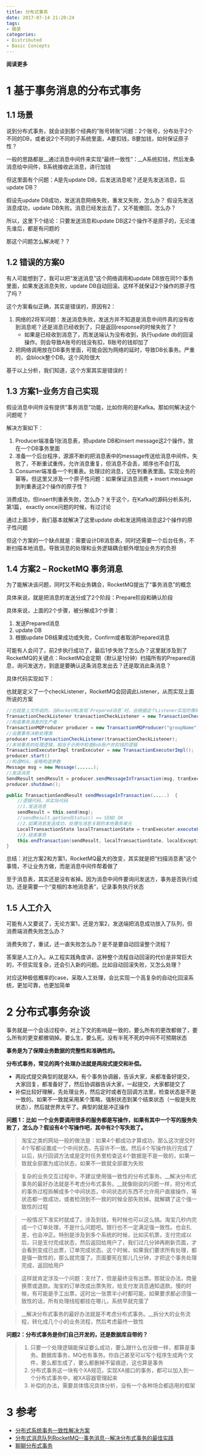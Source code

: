 ```yaml
---
title: 分布式事务
date: 2017-07-14 21:20:24
tags: 
- 摘录
categories: 
- Distributed
- Basic Concepts
---
```


__阅读更多__

<!--more-->

# 1 基于事务消息的分布式事务

## 1.1 场景

说到分布式事务，就会谈到那个经典的”账号转账”问题：2个账号，分布处于2个不同的DB，或者说2个不同的子系统里面，A要扣钱，B要加钱，如何保证原子性？

一般的思路都是__通过消息中间件来实现“最终一致性”：__A系统扣钱，然后发条消息给中间件，B系统接收此消息，进行加钱

但这里面有个问题：A是先update DB，后发送消息呢？还是先发送消息，后update DB？

假设先update DB成功，发送消息网络失败，重发又失败，怎么办？
假设先发送消息成功，update DB失败。消息已经发出去了，又不能撤回，怎么办？

所以，这里下个结论：只要发送消息和update DB这2个操作不是原子的，无论谁先谁后，都是有问题的

那这个问题怎么解决呢？？

## 1.2 错误的方案0

有人可能想到了，我可以把“发送消息”这个网络调用和update DB放在同1个事务里面，如果发送消息失败，update DB自动回滚。这样不就保证2个操作的原子性了吗？

这个方案看似正确，其实是错误的，原因有2：

1. 网络的2将军问题：发送消息失败，发送方并不知道是消息中间件真的没有收到消息呢？还是消息已经收到了，只是返回response的时候失败了？
    * 如果是已经收到消息了，而发送端认为没有收到，执行update db的回滚操作。则会导致A账号的钱没有扣，B账号的钱却加了
1. 把网络调用放在DB事务里面，可能会因为网络的延时，导致DB长事务。严重的，会block整个DB。这个风险很大

基于以上分析，我们知道，这个方案其实是错误的！

## 1.3 方案1–业务方自己实现

假设消息中间件没有提供“事务消息”功能，比如你用的是Kafka。那如何解决这个问题呢？

解决方案如下：

1. Producer端准备1张消息表，把update DB和insert message这2个操作，放在一个DB事务里面
1. 准备一个后台程序，源源不断的把消息表中的message传送给消息中间件。失败了，不断重试重传。允许消息重复，但消息不会丢，顺序也不会打乱
1. Consumer端准备一个判重表。处理过的消息，记在判重表里面。实现业务的幂等。但这里又涉及一个原子性问题：如果保证消息消费 + insert message到判重表这2个操作的原子性？

消费成功，但insert判重表失败，怎么办？关于这个，在Kafka的源码分析系列，第1篇， exactly once问题的时候，有过讨论

通过上面3步，我们基本就解决了这里update db和发送网络消息这2个操作的原子性问题

但这个方案的一个缺点就是：需要设计DB消息表，同时还需要一个后台任务，不断扫描本地消息。导致消息的处理和业务逻辑耦合额外增加业务方的负担

## 1.4 方案2 – RocketMQ 事务消息

为了能解决该问题，同时又不和业务耦合，RocketMQ提出了“事务消息”的概念

具体来说，就是把消息的发送分成了2个阶段：Prepare阶段和确认阶段

具体来说，上面的2个步骤，被分解成3个步骤：

1. 发送Prepared消息
1. update DB 
1. 根据update DB结果成功或失败，Confirm或者取消Prepared消息

可能有人会问了，前2步执行成功了，最后1步失败了怎么办？这里就涉及到了RocketMQ的关键点：RocketMQ会定期（默认是1分钟）扫描所有的Prepared消息，询问发送方，到底是要确认这条消息发出去？还是取消此条消息？

具体代码实现如下：

也就是定义了一个checkListener，RocketMQ会回调此Listener，从而实现上面所说的方案

```java
//也就是上文所说的，当RocketMQ发现`Prepared消息`时，会根据这个Listener实现的策略来决断事务
TransactionCheckListener transactionCheckListener = new TransactionCheckListenerImpl();
//构造事务消息的生产者
TransactionMQProducer producer = new TransactionMQProducer("groupName");
//设置事务决断处理类
producer.setTransactionCheckListener(transactionCheckListener);
//本地事务的处理逻辑，相当于示例中检查Bob账户并扣钱的逻辑
TransactionExecuterImpl tranExecuter = new TransactionExecuterImpl();
producer.start()
//构造MSG，省略构造参数
Message msg = new Message(......);
//发送消息
SendResult sendResult = producer.sendMessageInTransaction(msg, tranExecuter, null);
producer.shutdown();
```

```java
public TransactionSendResult sendMessageInTransaction(.....)  {
    //逻辑代码，非实际代码
    //1.发送消息
    sendResult = this.send(msg);
    //sendResult.getSendStatus() == SEND_OK
    //2.如果消息发送成功，处理与消息关联的本地事务单元
    LocalTransactionState localTransactionState = tranExecuter.executeLocalTransactionBranch(msg, arg);
    //3.结束事务
    this.endTransaction(sendResult, localTransactionState, localException);
}
```

总结：对比方案2和方案1，RocketMQ最大的改变，其实就是把“扫描消息表”这个事情，不让业务方做，而是消息中间件帮着做了

至于消息表，其实还是没有省掉。因为消息中间件要询问发送方，事务是否执行成功，还是需要一个“变相的本地消息表”，记录事务执行状态

## 1.5 人工介入

可能有人又要说了，无论方案1，还是方案2，发送端把消息成功放入了队列，但消费端消费失败怎么办？

消费失败了，重试，还一直失败怎么办？是不是要自动回滚整个流程？

答案是人工介入。从工程实践角度讲，这种整个流程自动回滚的代价是非常巨大的，不但实现复杂，还会引入新的问题。比如自动回滚失败，又怎么处理？

对应这种极低概率的case，采取人工处理，会比实现一个高复杂的自动化回滚系统，更加可靠，也更加简单

# 2 分布式事务杂谈

事务就是一个会话过程中，对上下文的影响是一致的，要么所有的更改都做了，要么所有的更变都撤销掉。要么生，要么死。没有半死不死的中间不可预期状态

__事务是为了保障业务数据的完整性和准确性的。__

__分布式事务，常见的两个处理办法就是两段式提交和补偿。__

* 两段式提交典型的就是XA，有个事务协调器，告诉大家，来都准备好提交，大家回复，都准备好了，然后协调器告诉大家，一起提交，大家都提交了
* 补偿比较好理解，先处理业务，然后定时或者在回调方法里，检查状态是不是一致的。如果不一致就采用某个策略，强制状态到某个结束状态（一般是失败状态），然后就世界太平了。典型的就是冲正操作

__问题 1：比如 一个业务要调用很多的服务都是写操作，如果有其中一个写的服务失败了，怎么办？假设有4个写操作吧，其中有2个写失败了。__

> 淘宝之类的网站一般的做法是：如果4个都成功才算成功，那么这次提交时4个写都设置成一个中间状态，先容许不一致。然后4个写操作执行完成了以后，执行回调方法或是定时任务里检查这4个数据是不是一致的，如果一致就全部置为成功状态，如果不一致就全部置为失败

> 复杂的业务交互过程中，不建议使用强一致性的分布式事务。__解决分布式事务的最好办法就是不考虑分布式事务。__就像刚说的问题一样，把分布式的事务过程拆解成多个中间状态，中间状态的东西不允许用户直接操作，等状态都一致成功，或者检测到不一致的时候全部失败掉。就解耦了这个强一致性的过程

> 一般情况下准实时就成了。涉及到钱，有时候也可以这么搞。淘宝几秒内完成一个订单处理，不是什么问题吧。银行也不一定满足强一致性。也会扎差，也会冲正。特别是涉及到多个系统的时候，比如买机票，支付完成以后，只是支付完成状态，然后返回给用户了，我们过几分钟再刷新页面，才会看到变成已出票，订单完成状态。这个时候，如果我们要求所有处理，都是强一致性的，那么就完蛋了。页面要死在那儿几分钟，才把这个事务处理完成，返回给用户

> 这样就肯定涉及一个问题：支付了，但是最终没有出票。那就没办法，商量换票或退款。淘宝的订单改成出票失败，给支付发消息通知退款。慢的时候，有可能是手工出票，这时出一张票半小时都可能，如果要求都必须强一致性的话，所有处理线程都挂在哪儿，系统早就完蛋了

> __解决分布式事务的最好办法就是不考虑分布式事务。__拆分大的业务流程，转化成几个小的业务流程，然后考虑最终一致性

__问题2：分布式事务是你们自己开发的，还是数据库自带的？__

> 1. 只要一个处理逻辑能保证要么成功，要么跟什么也没做一样，都算是事务。数据库事务，MQ也有事务。你自己甚至可以写个程序生成两个文件，要么都生成了，要么都删掉不留痕迹，这也算是事务
> 1. 分布式事务这一块有个XA规范，实现XA接口的事务，都可以加入到一个分布式事务中，被XA容器管理起来
> 1. 补偿的办法，需要具体情况具体分析，没有一个各种场合都适用的框架

# 3 参考

* [分布式系统事务一致性解决方案](http://www.cnblogs.com/dinglang/p/5679542.html)
* [分布式消息队列RocketMQ--事务消息--解决分布式事务的最佳实践](http://blog.csdn.net/chunlongyu/article/details/53844393)
* [聊聊分布式事务](http://blog.csdn.net/kimmking/article/details/43197665)
